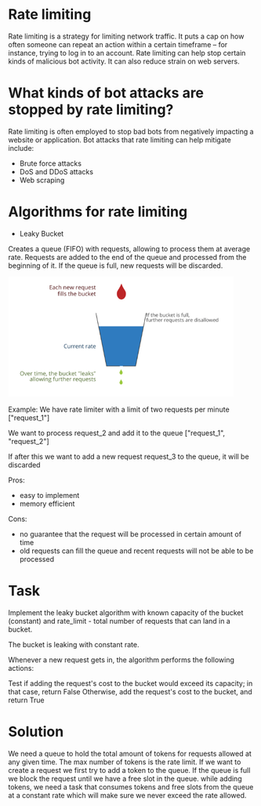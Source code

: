 # Rate limiting


Rate limiting is a strategy for limiting network traffic. 
It puts a cap on how often someone can repeat an action within a certain timeframe – for instance, 
trying to log in to an account. Rate limiting can help stop certain kinds of malicious bot activity. 
It can also reduce strain on web servers. 



# What kinds of bot attacks are stopped by rate limiting?
Rate limiting is often employed to stop bad bots from negatively impacting a website or application. 
Bot attacks that rate limiting can help mitigate include:

* Brute force attacks
* DoS and DDoS attacks
* Web scraping




# Algorithms for rate limiting

* Leaky Bucket

Creates a queue (FIFO) with requests, allowing to process them at average rate.
Requests are added to the end of the queue and processed from the beginning of it. 
If the queue is full, new requests will be discarded.


![ratelimit](rate_limit.png)




Example:
We have rate limiter with a limit of two requests per minute
["request_1"]

We want to process request_2 and add it to the queue
["request_1", "request_2"]

If after this we want to add a new request request_3 to the queue, it will be discarded

Pros:
- easy to implement
- memory efficient

Cons:
- no guarantee that the request will be processed in certain amount of time
- old requests can fill the queue and recent requests will not be able to be processed


# Task

Implement the leaky bucket algorithm with known capacity  of the bucket (constant) and rate_limit - total
number of requests that can land in a bucket.

The bucket is leaking with constant rate.


Whenever a new request gets in, the algorithm performs the following actions:

Test if adding the request's cost to the bucket would exceed its capacity; in that case, return False
Otherwise, add the request's cost to the bucket, and return True




# Solution 
We need a queue to hold the total amount of tokens for requests allowed at any given time.
The max number of tokens is the rate limit.
If we want to create a request we first try to add a token to the queue.
If the queue is full we block the request until we have a free slot in the queue.
while adding tokens, we need a task that consumes tokens and free slots from the queue at a constant rate which will make sure we never exceed the rate allowed.

